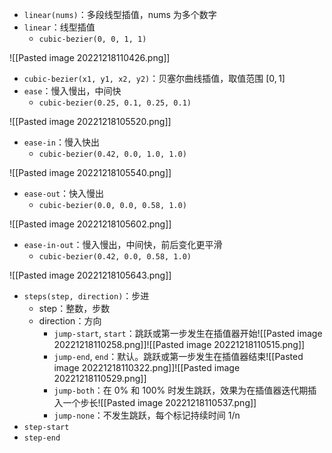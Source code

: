 - `linear(nums)`：多段线型插值，nums 为多个数字
- `linear`：线型插值
	- `cubic-bezier(0, 0, 1, 1)`

![[Pasted image 20221218110426.png]]

- `cubic-bezier(x1, y1, x2, y2)`：贝塞尔曲线插值，取值范围 $[0, 1]$
- `ease`：慢入慢出，中间快
	- `cubic-bezier(0.25, 0.1, 0.25, 0.1)`

![[Pasted image 20221218105520.png]]

- `ease-in`：慢入快出
	- `cubic-bezier(0.42, 0.0, 1.0, 1.0)`

![[Pasted image 20221218105540.png]]

- `ease-out`：快入慢出
	- `cubic-bezier(0.0, 0.0, 0.58, 1.0)`

![[Pasted image 20221218105602.png]]

- `ease-in-out`：慢入慢出，中间快，前后变化更平滑
	- `cubic-bezier(0.42, 0.0, 0.58, 1.0)`

![[Pasted image 20221218105643.png]]

- `steps(step, direction)`：步进
	- step：整数，步数
	- direction：方向
		- `jump-start`, `start`：跳跃或第一步发生在插值器开始![[Pasted image 20221218110258.png]]![[Pasted image 20221218110515.png]]
		- `jump-end`, `end`：默认。跳跃或第一步发生在插值器结束![[Pasted image 20221218110322.png]]![[Pasted image 20221218110529.png]]
		- `jump-both`：在 0% 和 100% 时发生跳跃，效果为在插值器迭代期插入一个步长![[Pasted image 20221218110537.png]]
		- `jump-none`：不发生跳跃，每个标记持续时间 1/n
- `step-start`
- `step-end`